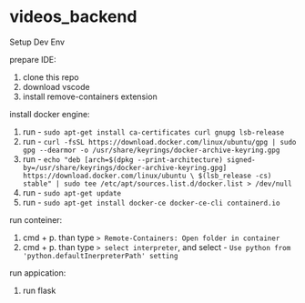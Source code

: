 # videos_backend

Setup Dev Env

prepare IDE:
1) clone this repo
2) download vscode
3) install remove-containers extension

install docker engine:
1) run - `sudo apt-get install ca-certificates curl gnupg lsb-release`
2) run - `curl -fsSL https://download.docker.com/linux/ubuntu/gpg | sudo gpg --dearmor -o /usr/share/keyrings/docker-archive-keyring.gpg`
3) run - `echo "deb [arch=$(dpkg --print-architecture) signed-by=/usr/share/keyrings/docker-archive-keyring.gpg] https://download.docker.com/linux/ubuntu \
  $(lsb_release -cs) stable" | sudo tee /etc/apt/sources.list.d/docker.list > /dev/null`
4) run - `sudo apt-get update`
5) run - `sudo apt-get install docker-ce docker-ce-cli containerd.io`

run conteiner:
1) cmd + p. than type `> Remote-Containers: Open folder in container`
2) cmd + p. than type `> select interpreter`, and select - `Use python from 'python.defaultInerpreterPath' setting`

run appication:
1) run flask
